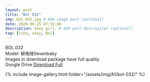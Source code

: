 ```yaml
---
layout: post
title: "Bol 032"
img: bol-032.jpg # Add image post (optional)
date: 2020-08-25 07:15:00
description: Sexy girl. # Add post description (optional)
tag: [cute, sexy, Bol]
---
```

BOL.032  
Model: 柳侑绮Sevenbaby                                                                    
Images in download package have full quality                    
Google Drive [Download Full](http://gestyy.com/ew8Tkr)

{% include image-gallery.html folder="/assets/img/A1/bol-032/" %}
